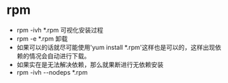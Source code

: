 # rpm

- rpm -ivh *.rpm 可视化安装过程
- rpm -e *.rpm 卸载
- 如果可以的话就尽可能使用'yum install *.rpm'这样也是可以的，这样出现依赖的情况会自动进行下载。
- 如果实在是无法解决依赖，那么就果断进行无依赖安装
- rpm -ivh --nodeps *.rpm 
